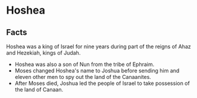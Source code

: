 # Hoshea

## Facts

Hoshea was a king of Israel for nine years during part of the reigns of Ahaz and Hezekiah, kings of Judah.

* Hoshea was also a son of Nun from the tribe of Ephraim.
* Moses changed Hoshea's name to Joshua before sending him and eleven other men to spy out the land of the Canaanites.
* After Moses died, Joshua led the people of Israel to take possession of the land of Canaan.